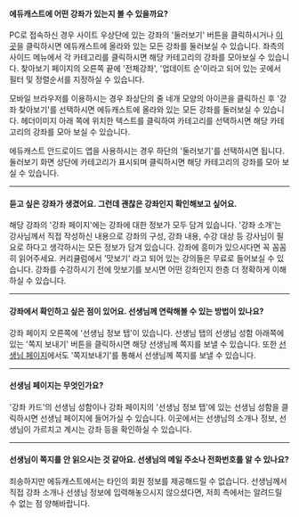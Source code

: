 #### 에듀캐스트에 어떤 강좌가 있는지 볼 수 있을까요?
PC로 접속하신 경우 사이트 우상단에 있는 강좌의 '둘러보기' 버튼을 클릭하시거나
[이곳](https://educast.com/search/)을 클릭하시면 에듀캐스트에 올라와 있는 모든 강좌를 둘러보실 수 있습니다.
좌측의 사이드 메뉴에서 각 카테고리를 클릭하시면 해당 카테고리의 강좌를 모아보실 수 있습니다.
찾아보기 페이지의 오른쪽 끝에 '전체강좌', '업데이트 순'이라고 되어 있는 곳에서 필터 및 정렬순서를 지정하실 수 있습니다.

모바일 브라우저를 이용하시는 경우 좌상단의 줄 네개 모양의 아이콘을 클릭하신 후 '강좌 찾아보기'를 선택하시면 에듀캐스트에 올라와 있는 모든 강좌를 둘러보실 수 있습니다.
헤더이미지 아래 쪽에 위치한 텍스트를 클릭하여 카테고리를 선택하시면 해당 카테고리의 강좌를 모아 보실 수 있습니다.

에듀캐스트 안드로이드 앱을 사용하시는 경우 하단의 '둘러보기'를 선택하시면 됩니다.
둘러보기 화면 상단에 카테고리가 표시되며 클릭하시면 해당 카테고리의 강좌를 모아 보실 수 있습니다.

---

#### 듣고 싶은 강좌가 생겼어요. 그런데 괜찮은 강좌인지 확인해보고 싶어요.
해당 강좌의 '강좌 페이지'에는 강좌에 대한 정보가 모두 담겨 있습니다.
'강좌 소개'는 강사님께서 직접 작성하신 내용으로 강좌의 구성, 강좌 내용, 수강 대상 등
강사님이 필요로 하다고 생각하시는 모든 정보가 담겨 있습니다. 강좌에 흥미가 있으시다면 꼭 꼼꼼히 읽어주세요.
커리큘럼에서 '맛보기' 라고 되어 있는 강의들은 무료로 들어보실 수 있습니다.
강좌를 수강하시기 전에 맛보기를 보시면 어떤 강좌인지 한층 더 정확하게 이해하실 수 있습니다.

---

#### 강좌에서 확인하고 싶은 점이 있어요. 선생님께 연락해볼 수 있는 방법이 있나요?
강좌 페이지 오른쪽에 '선생님 정보 탭'이 있습니다.
선생님 탭의 선생님 성함 아래쪽에 있는 '쪽지 보내기' 버튼을 클릭하시면 해당 선생님께 쪽지를 보낼 수 있습니다.
또한 [선생님 페이지](#선생님-페이지는-무엇인가요)에서도 '쪽지보내기'를 통해서 선생님께 쪽지를 보낼 수 있습니다.

---


#### 선생님 페이지는 무엇인가요?
'강좌 카드'의 선생님 성함이나 강좌 페이지의 '선생님 정보 탭'에 있는 선생님 성함을 클릭하시면 선생님 페이지에 들어가실 수 있습니다.
이곳에서는 선생님의 소개나 정보, 선생님이 가르치고 계시는 강좌 등을 확인하실 수 있습니다.

---


#### 선생님이 쪽지를 안 읽으시는 것 같아요. 선생님의 메일 주소나 전화번호를 알 수 있나요?
죄송하지만 에듀캐스트에서는 타인의 회원 정보를 제공해드릴 수 없습니다.
선생님께서 직접 강좌 소개나 선생님 정보에 입력해놓으시지 않으셨다면, 저희 측에서는 알려드릴 수 없는 점 양해바랍니다.
